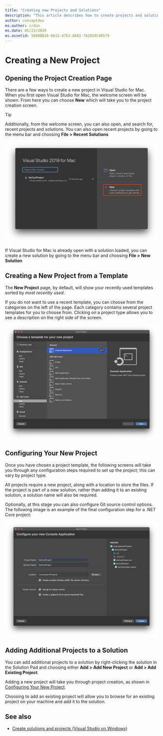 ```yaml
---
title: "Creating new Projects and Solutions"
description: "This article describes how to create projects and solutions in Visual Studio for Mac"
author: conceptdev
ms.author: crdun
ms.date: 05/23/2019
ms.assetid: 5880BB10-0A12-47E2-8A82-7A2D59C4D579
---
```

# Creating a New Project

## Opening the Project Creation Page

There are a few ways to create a new project in Visual Studio for Mac. When you first open Visual Studio for Mac, the welcome screen will be shown. From here you can choose **New** which will take you to the project creation screen.

> [!TIP]
> Additionally, from the welcome screen, you can also open, and search for, recent projects and solutions. You can also open recent projects by going to the menu bar and choosing **File > Recent Solutions**

![Welcome screen with create new project](media/first-run-project.png)

If Visual Studio for Mac is already open with a solution loaded, you can create a new solution by going to the menu bar and choosing **File > New Solution**

## Creating a New Project from a Template

The **New Project** page, by default, will show your recently used templates sorted by *most recently used*.

If you do not want to use a recent template, you can choose from the categories on the left of the page. Each category contains several project templates for you to choose from. Clicking on a project type allows you to see a description on the right side of the screen.

![New project screen](media/project-creation-screen.png)

## Configuring Your New Project

Once you have chosen a project template, the following screens will take you through any configuration steps required to set up the project; this can vary by project type.

All projects require a new project, along with a location to store the files. If the project is part of a new solution, rather than adding it to an existing solution, a solution name will also be required.

Optionally, at this stage you can also configure Git source control options. The following image is an example of the final configuration step for a .NET Core project:

![Configuring a new project](media/configure-new-project.png)

## Adding Additional Projects to a Solution

You can add additional projects to a solution by right-clicking the solution in the Solution Pad and choosing either **Add > Add New Project** or **Add > Add Existing Project**.

Adding a new project will take you through project creation, as shown in [Configuring Your New Project](#configuring-your-new-project).

Choosing to add an existing project will allow you to browse for an existing project on your machine and add it to the solution.

## See also

- [Create solutions and projects (Visual Studio on Windows)](/visualstudio/ide/creating-solutions-and-projects)